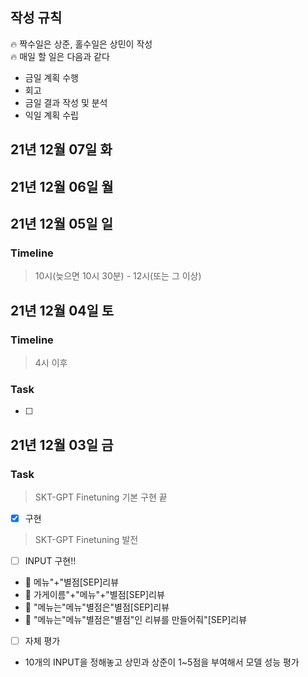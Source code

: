 ## 작성 규칙
🔥 짝수일은 상준, 홀수일은 상민이 작성  
🔥 매일 할 일은 다음과 같다
- 금일 계획 수행
- 회고
- 금일 결과 작성 및 분석
- 익일 계획 수립

## 21년 12월 07일 화

## 21년 12월 06일 월


## 21년 12월 05일 일
### Timeline
> 10시(늦으면 10시 30분) - 12시(또는 그 이상)

## 21년 12월 04일 토
### Timeline
> 4시 이후

### Task

- [ ] 

## 21년 12월 03일 금
### Task
> SKT-GPT Finetuning 기본 구현 끝
- [x] 구현

> SKT-GPT Finetuning 발전
- [ ] INPUT 구현!!
* 🍖 메뉴"+"별점[SEP]리뷰
* 🍖 가게이름"+"메뉴"+"별점[SEP]리뷰
* 🍖 "메뉴는"메뉴"별점은"별점[SEP]리뷰
* 🍖 "메뉴는"메뉴"별점은"별점"인 리뷰를 만들어줘"[SEP]리뷰

- [ ] 자체 평가
* 10개의 INPUT을 정해놓고 상민과 상준이 1~5점을 부여해서 모델 성능 평가

